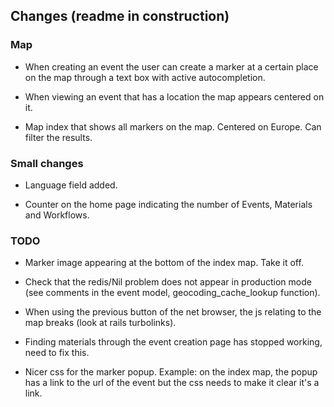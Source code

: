 ## Changes (readme in construction)

### Map

- When creating an event the user can create a marker at a certain place on the map through a text box with active autocompletion.

- When viewing an event that has a location the map appears centered on it. 

- Map index that shows all markers on the map. Centered on Europe. Can filter the results.


### Small changes

- Language field added.

- Counter on the home page indicating the number of Events, Materials and Workflows.

### TODO

- Marker image appearing at the bottom of the index map. Take it off.

- Check that the redis/Nil problem does not appear in production mode (see comments in the event model, geocoding_cache_lookup function).

- When using the previous button of the net browser, the js relating to the map breaks (look at rails turbolinks).

- Finding materials through the event creation page has stopped working, need to fix this.

- Nicer css for the marker popup. Example: on the index map, the popup has a link to the url of the event but the css needs to make it clear it's a link.


